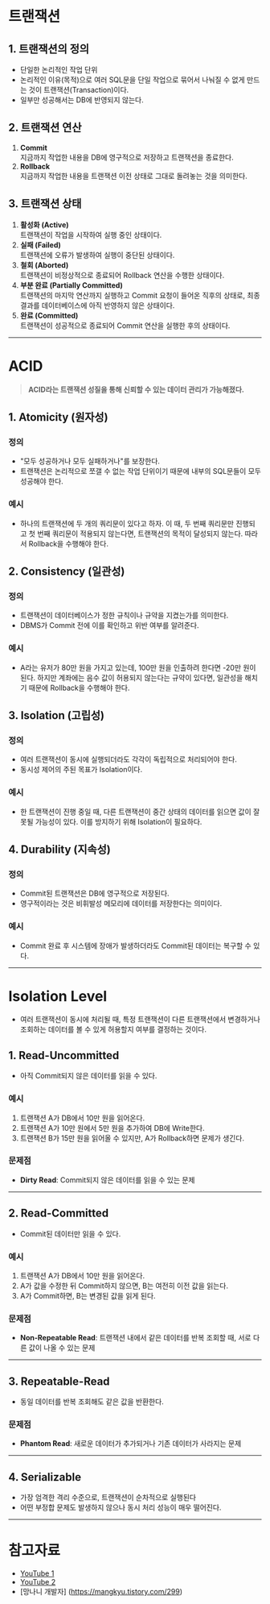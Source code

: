 # 트랜잭션

## 1. 트랜잭션의 정의
- 단일한 논리적인 작업 단위
- 논리적인 이유(목적)으로 여러 SQL문을 단일 작업으로 묶어서 나눠질 수 없게 만드는 것이 트랜잭션(Transaction)이다.
- 일부만 성공해서는 DB에 반영되지 않는다.

## 2. 트랜잭션 연산
1. **Commit**  
   지금까지 작업한 내용을 DB에 영구적으로 저장하고 트랜잭션을 종료한다.
2. **Rollback**  
   지금까지 작업한 내용을 트랜잭션 이전 상태로 그대로 돌려놓는 것을 의미한다.

## 3. 트랜잭션 상태
1. **활성화 (Active)**  
   트랜잭션이 작업을 시작하여 실행 중인 상태이다.
2. **실패 (Failed)**  
   트랜잭션에 오류가 발생하여 실행이 중단된 상태이다.
3. **철회 (Aborted)**  
   트랜잭션이 비정상적으로 종료되어 Rollback 연산을 수행한 상태이다.
4. **부분 완료 (Partially Committed)**  
   트랜잭션의 마지막 연산까지 실행하고 Commit 요청이 들어온 직후의 상태로, 최종 결과를 데이터베이스에 아직 반영하지 않은 상태이다.
5. **완료 (Committed)**  
   트랜잭션이 성공적으로 종료되어 Commit 연산을 실행한 후의 상태이다.

---

# ACID

> **ACID라는 트랜잭션 성질을 통해 신뢰할 수 있는 데이터 관리가 가능해졌다.**

## 1. Atomicity (원자성)
### 정의
- "모두 성공하거나 모두 실패하거나"를 보장한다.
- 트랜잭션은 논리적으로 쪼갤 수 없는 작업 단위이기 때문에 내부의 SQL문들이 모두 성공해야 한다.

### 예시
- 하나의 트랜잭션에 두 개의 쿼리문이 있다고 하자. 이 때, 두 번째 쿼리문만 진행되고 첫 번째 쿼리문이 적용되지 않는다면, 트랜잭션의 목적이 달성되지 않는다. 따라서 Rollback을 수행해야 한다.

## 2. Consistency (일관성)
### 정의
- 트랜잭션이 데이터베이스가 정한 규칙이나 규약을 지켰는가를 의미한다.
- DBMS가 Commit 전에 이를 확인하고 위반 여부를 알려준다.

### 예시
- A라는 유저가 80만 원을 가지고 있는데, 100만 원을 인출하려 한다면 -20만 원이 된다. 하지만 계좌에는 음수 값이 허용되지 않는다는 규약이 있다면, 일관성을 해치기 때문에 Rollback을 수행해야 한다.

## 3. Isolation (고립성)
### 정의
- 여러 트랜잭션이 동시에 실행되더라도 각각이 독립적으로 처리되어야 한다.
- 동시성 제어의 주된 목표가 Isolation이다.

### 예시
- 한 트랜잭션이 진행 중일 때, 다른 트랜잭션이 중간 상태의 데이터를 읽으면 값이 잘못될 가능성이 있다. 이를 방지하기 위해 Isolation이 필요하다.

## 4. Durability (지속성)
### 정의
- Commit된 트랜잭션은 DB에 영구적으로 저장된다.
- 영구적이라는 것은 비휘발성 메모리에 데이터를 저장한다는 의미이다.

### 예시
- Commit 완료 후 시스템에 장애가 발생하더라도 Commit된 데이터는 복구할 수 있다.

---

# Isolation Level
- 여러 트랜잭션이 동시에 처리될 때, 특정 트랜잭션이 다른 트랜잭션에서 변경하거나 조회하는 데이터를 볼 수 있게 허용할지 여부를 결정하는 것이다.

## 1. Read-Uncommitted
- 아직 Commit되지 않은 데이터를 읽을 수 있다.

### 예시
1. 트랜잭션 A가 DB에서 10만 원을 읽어온다.
2. 트랜잭션 A가 10만 원에서 5만 원을 추가하여 DB에 Write한다.
3. 트랜잭션 B가 15만 원을 읽어올 수 있지만, A가 Rollback하면 문제가 생긴다.

### 문제점
- **Dirty Read**: Commit되지 않은 데이터를 읽을 수 있는 문제

---

## 2. Read-Committed
- Commit된 데이터만 읽을 수 있다.

### 예시
1. 트랜잭션 A가 DB에서 10만 원을 읽어온다.
2. A가 값을 수정한 뒤 Commit하지 않으면, B는 여전히 이전 값을 읽는다.
3. A가 Commit하면, B는 변경된 값을 읽게 된다.

### 문제점
- **Non-Repeatable Read**: 트랜잭션 내에서 같은 데이터를 반복 조회할 때, 서로 다른 값이 나올 수 있는 문제

---

## 3. Repeatable-Read
- 동일 데이터를 반복 조회해도 같은 값을 반환한다.

### 문제점
- **Phantom Read**: 새로운 데이터가 추가되거나 기존 데이터가 사라지는 문제

---
## 4. Serializable
- 가장 엄격한 격리 수준으로, 트랜잭션이 순차적으로 실행된다
- 어떤 부정합 문제도 발생하지 않으나 동시 처리 성능이 매우 떨어진다.

---

# 참고자료
- [YouTube 1](https://www.youtube.com/watch?v=bLLarZTrebU&t=25s)
- [YouTube 2](https://www.youtube.com/watch?v=sLJ8ypeHGlM&list=PLcXyemr8ZeoREWGhhZi5FZs6cvymjIBVe&index=15)
- [망나니 개발자] (https://mangkyu.tistory.com/299)
